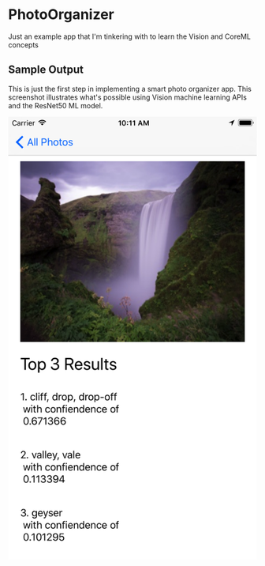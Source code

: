 # PhotoOrganizer
Just an example app that I'm tinkering with to learn the Vision and CoreML concepts

## Sample Output
This is just the first step in implementing a smart photo organizer app. This screenshot illustrates what's possible using Vision machine learning APIs and the ResNet50 ML model.

![Screenshot](Documentation/photoOrganizer-sample1.png)
